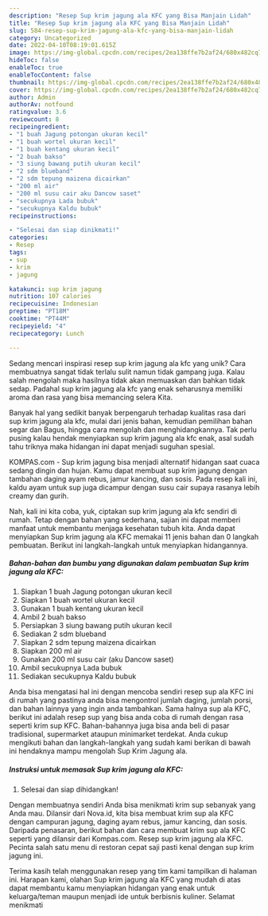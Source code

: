 ```yaml
---
description: "Resep Sup krim jagung ala KFC yang Bisa Manjain Lidah"
title: "Resep Sup krim jagung ala KFC yang Bisa Manjain Lidah"
slug: 584-resep-sup-krim-jagung-ala-kfc-yang-bisa-manjain-lidah
category: Uncategorized
date: 2022-04-10T08:19:01.615Z
image: https://img-global.cpcdn.com/recipes/2ea138ffe7b2af24/680x482cq70/sup-krim-jagung-ala-kfc-foto-resep-utama.jpg
hideToc: false
enableToc: true
enableTocContent: false
thumbnail: https://img-global.cpcdn.com/recipes/2ea138ffe7b2af24/680x482cq70/sup-krim-jagung-ala-kfc-foto-resep-utama.jpg
cover: https://img-global.cpcdn.com/recipes/2ea138ffe7b2af24/680x482cq70/sup-krim-jagung-ala-kfc-foto-resep-utama.jpg
author: Admin
authorAv: notfound
ratingvalue: 3.6
reviewcount: 8
recipeingredient:
- "1 buah Jagung potongan ukuran kecil"
- "1 buah wortel ukuran kecil"
- "1 buah kentang ukuran kecil"
- "2 buah bakso"
- "3 siung bawang putih ukuran kecil"
- "2 sdm blueband"
- "2 sdm tepung maizena dicairkan"
- "200 ml air"
- "200 ml susu cair aku Dancow saset"
- "secukupnya Lada bubuk"
- "secukupnya Kaldu bubuk"
recipeinstructions:

- "Selesai dan siap dinikmati!"
categories:
- Resep
tags:
- sup
- krim
- jagung

katakunci: sup krim jagung 
nutrition: 107 calories
recipecuisine: Indonesian
preptime: "PT18M"
cooktime: "PT44M"
recipeyield: "4"
recipecategory: Lunch

---
```





Sedang mencari inspirasi resep sup krim jagung ala kfc yang unik? Cara membuatnya sangat tidak terlalu sulit namun tidak gampang juga. Kalau salah mengolah maka hasilnya tidak akan memuaskan dan bahkan tidak sedap. Padahal sup krim jagung ala kfc yang enak seharusnya memiliki aroma dan rasa yang bisa memancing selera Kita.





Banyak hal yang sedikit banyak berpengaruh terhadap kualitas rasa dari sup krim jagung ala kfc, mulai dari jenis bahan, kemudian pemilihan bahan segar dan Bagus, hingga cara mengolah dan menghidangkannya. Tak perlu pusing kalau hendak menyiapkan sup krim jagung ala kfc enak,      asal sudah tahu triknya maka hidangan ini dapat menjadi suguhan spesial.














KOMPAS.com - Sup krim jagung bisa menjadi alternatif hidangan saat cuaca sedang dingin dan hujan. Kamu dapat membuat sup krim jagung dengan tambahan daging ayam rebus, jamur kancing, dan sosis. Pada resep kali ini, kaldu ayam untuk sup juga dicampur dengan susu cair supaya rasanya lebih creamy dan gurih.






Nah, kali ini kita coba, yuk, ciptakan sup krim jagung ala kfc sendiri di rumah. Tetap dengan bahan yang sederhana, sajian ini dapat memberi manfaat untuk membantu menjaga kesehatan tubuh kita. Anda dapat menyiapkan Sup krim jagung ala KFC memakai 11 jenis bahan dan 0 langkah pembuatan. Berikut ini langkah-langkah untuk menyiapkan hidangannya.

<!--inarticleads1-->

##### Bahan-bahan dan bumbu yang digunakan dalam pembuatan Sup krim jagung ala KFC:

1. Siapkan 1 buah Jagung potongan ukuran kecil
1. Siapkan 1 buah wortel ukuran kecil
1. Gunakan 1 buah kentang ukuran kecil
1. Ambil 2 buah bakso
1. Persiapkan 3 siung bawang putih ukuran kecil
1. Sediakan 2 sdm blueband
1. Siapkan 2 sdm tepung maizena dicairkan
1. Siapkan 200 ml air
1. Gunakan 200 ml susu cair (aku Dancow saset)
1. Ambil secukupnya Lada bubuk
1. Sediakan secukupnya Kaldu bubuk


Anda bisa mengatasi hal ini dengan mencoba sendiri resep sup ala KFC ini di rumah yang pastinya anda bisa mengontrol jumlah daging, jumlah porsi, dan bahan lainnya yang ingin anda tambahkan. Sama halnya sup ala KFC, berikut ini adalah resep sup yang bisa anda coba di rumah dengan rasa seperti krim sup KFC. Bahan-bahannya juga bisa anda beli di pasar tradisional, supermarket ataupun minimarket terdekat. Anda cukup mengikuti bahan dan langkah-langkah yang sudah kami berikan di bawah ini hendaknya mampu mengolah Sup Krim Jagung ala. 

<!--inarticleads2-->

##### Instruksi untuk memasak Sup krim jagung ala KFC:


1. Selesai dan siap dihidangkan!

Dengan membuatnya sendiri Anda bisa menikmati krim sup sebanyak yang Anda mau. Dilansir dari Nova.id, kita bisa membuat krim sup ala KFC dengan campuran jagung, daging ayam rebus, jamur kancing, dan sosis. Daripada penasaran, berikut bahan dan cara membuat krim sup ala KFC seperti yang dilansir dari Kompas.com. Resep sup krim jagung ala KFC. Pecinta salah satu menu di restoran cepat saji pasti kenal dengan sup krim jagung ini. 

Terima kasih telah menggunakan resep yang tim kami tampilkan di halaman ini. Harapan kami, olahan Sup krim jagung ala KFC yang mudah di atas dapat membantu kamu menyiapkan hidangan yang enak untuk keluarga/teman maupun menjadi ide untuk berbisnis kuliner. Selamat menikmati
